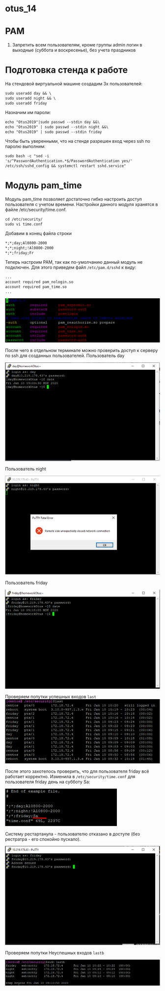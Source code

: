 # otus_14
# PAM
1. Запретить всем пользователям, кроме группы admin логин в выходные (суббота и воскресенье), без учета праздников

# Подготовка стенда к работе
На стендовой виртуальной машине создадим 3х пользователей:
```
sudo useradd day && \
sudo useradd night && \
sudo useradd friday
```
Назначим им пароли:
```
echo "Otus2019"|sudo passwd --stdin day &&\
echo "Otus2019" | sudo passwd --stdin night &&\
echo "Otus2019" | sudo passwd --stdin friday
```
Чтобы быть уверенными, что на стенде разрешен вход через ssh по паролю выполним:
```
sudo bash -c "sed -i 's/^PasswordAuthentication.*$/PasswordAuthentication yes/' /etc/ssh/sshd_config && systemctl restart sshd.service"
```
# Модуль pam_time

Модуль pam_time позволяет достаточно гибко настроить доступ пользователя с учетом времени. Настройки данного модуля хранятся в файле /etc/security/time.conf.
```
cd /etc/security/
sudo vi time.conf
```
Добавим в конец файла строки
```
*;*;day;Al0800-2000
*;*;night;!Al0800-2000
*;*;friday;Fr
```
Теперь настроим PAM, так как по-умолчанию данный модуль не подключен.
Для этого приведем файл ```/etc/pam.d/sshd``` к виду:
```
...
account required pam_nologin.so
account required pam_time.so
...
```
![Image alt](https://github.com/Edo1993/otus_14/raw/master/Screenshot_76.png)

После чего в отдельном терминале можно проверить доступ к серверу по ssh для созданных пользователей.
Пользователь day

![Image alt](https://github.com/Edo1993/otus_14/raw/master/Screenshot_69.png)

Пользователь night

![Image alt](https://github.com/Edo1993/otus_14/raw/master/Screenshot_70.png)

Пользователь friday

![Image alt](https://github.com/Edo1993/otus_14/raw/master/Screenshot_71.png)

Проверяем попутки успешных входов ```last```
![Image alt](https://github.com/Edo1993/otus_14/raw/master/Screenshot_75.png)

После этого захотелось проверить, что для пользователя friday всё работает корректно. Изменила в ```/etc/security/time.conf``` для пользователя friday день на субботу Sa:

![Image alt](https://github.com/Edo1993/otus_14/raw/master/Screenshot_72.png)

Систему рестартанула - пользователю отказано в доступе (без рестратра - его спокойно пускало).

![Image alt](https://github.com/Edo1993/otus_14/raw/master/Screenshot_73.png)

Проверяем попутки Неуспешных входов ```lastb```

![Image alt](https://github.com/Edo1993/otus_14/raw/master/Screenshot_75_1.png)

